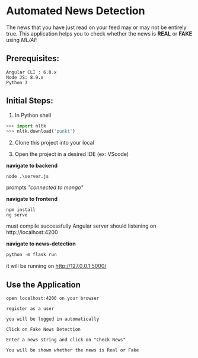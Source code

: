 # **Automated News Detection**

  The news that you have just read on your feed may or may not be entirely true. 
  This application helps you to check whether the news is **REAL** or **FAKE** using *ML/AI*!
  
## Prerequisites:

	Angular CLI : 6.0.x
	Node JS: 8.9.x
	Python 3
	
## Initial Steps:

1. In Python shell 
```python
>>> import nltk
>>> nltk.download('punkt')
```
	
2. Clone this project into your local
	
3. Open the project in a desired IDE (ex: VScode)
	
**navigate to backend**
```node
node .\server.js
```
prompts *"connected to mongo"*
		
**navigate to frontend**
```
npm install
ng serve
```   
must compile successfully 
Angular server should listening on http://localhost:4200
	
**navigate to news-detection**
```python
python -m flask run
```
it will be running on http://127.0.0.1:5000/
	
		
## Use the Application

	open localhost:4200 on your browser
	
	register as a user
	
	you will be logged in automatically
	
	Click on Fake News Detection
	
	Enter a news string and click on "Check News"
	
	You will be shown whether the news is Real or Fake
	
